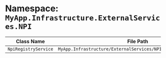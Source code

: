 # Namespace: `MyApp.Infrastructure.ExternalServices.NPI`

| Class Name | File Path | Inherits From |
|------------|-----------|---------------|
| `NpiRegistryService` | `MyApp.Infrastructure/ExternalServices/NPI/NpiRegistryService.cs` | `INpiRegistryClient` |

